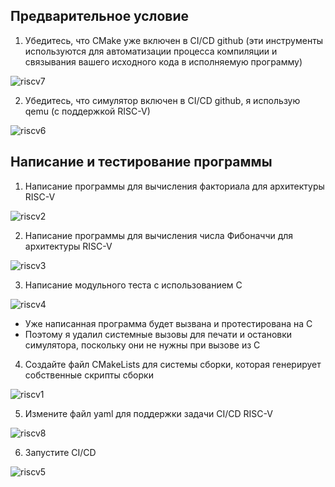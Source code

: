 ## Предварительное условие
1. Убедитесь, что CMake уже включен в CI/CD github (эти инструменты используются для автоматизации процесса компиляции и связывания вашего исходного кода в исполняемую программу)


![riscv7](https://github.com/user-attachments/assets/2de58100-cdd9-4320-b7e2-b9d19968223b)



2. Убедитесь, что симулятор включен в CI/CD github, я использую qemu (с поддержкой RISC-V)


![riscv6](https://github.com/user-attachments/assets/f8e3a8bc-94a5-4873-9e53-a77e88b6e3a4)



## Написание и тестирование программы
1. Написание программы для вычисления факториала для архитектуры RISC-V


![riscv2](https://github.com/user-attachments/assets/7326be99-3f3f-4cd9-8526-942e5a6b1019)




2. Написание программы для вычисления числа Фибоначчи для архитектуры RISC-V


![riscv3](https://github.com/user-attachments/assets/24755859-04fc-43c5-9a37-0600e59bbe25)


3. Написание модульного теста с использованием C


![riscv4](https://github.com/user-attachments/assets/62a99292-e6fd-421c-9d1f-05b85e85665a)

- Уже написанная программа будет вызвана и протестирована на C
- Поэтому я удалил системные вызовы для печати и остановки симулятора, поскольку они не нужны при вызове из C
4. Создайте файл CMakeLists для системы сборки, которая генерирует собственные скрипты сборки


![riscv1](https://github.com/user-attachments/assets/2426862d-47bb-4e0a-8489-17be099248b1)

  
5. Измените файл yaml для поддержки задачи CI/CD RISC-V



![riscv8](https://github.com/user-attachments/assets/a04fac90-846b-4201-8612-c850028a7819)


6. Запустите CI/CD



![riscv5](https://github.com/user-attachments/assets/d33a9d51-6469-4f84-8f33-b1c5af578219)
